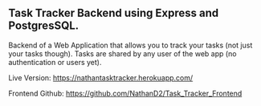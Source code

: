 Task Tracker Backend using Express and PostgresSQL.
-

Backend of a Web Application that allows you to track your tasks (not just your tasks though). Tasks are shared by any user of the web app (no authentication or users yet).


Live Version: https://nathantasktracker.herokuapp.com/

Frontend Github: https://github.com/NathanD2/Task_Tracker_Frontend
